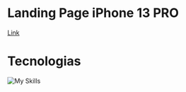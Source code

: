 # Landing Page iPhone 13 PRO


[Link](https://daniela-ab.github.io/landing-page-iphone13/)


# Tecnologias

![My Skills](https://skillicons.dev/icons?i=html,css,js)